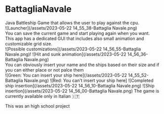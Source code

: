 # BattagliaNavale
Java Battleship Game that allows the user to play against the cpu. <br>
![Launcher](/assets/2023-05-22 14_55_38-Battaglia Navale.png) <br>
You can save the current game and start playing again when you want. <br>
This app has a dedicated GUI that includes also small animation and customizable grid size. <br>
![Possible customizations](/assets/2023-05-22 14_56_55-Battaglia Navale.png)!
![Hit and sunk animation](/assets/2023-05-22 14_56_36-Battaglia Navale.png)
<br>
You can obviously insert your name and the ships based on their size and if you can either place or not palce them <br>
![Green: You can insert your ship here](/assets/2023-05-22 14_55_52-Battaglia Navale.png)
![Red: You can't insert your ship here]
![Completed ship insertion](/assets/2023-05-22 14_56_10-Battaglia Navale.png)
![Ship insertion](/assets/2023-05-22 14_56_00-Battaglia Navale.png)
The game is currently available only in Italian &#127470;&#127481;

This was an high school project
